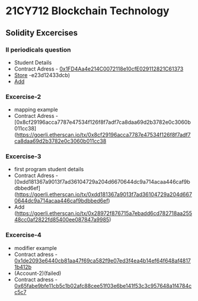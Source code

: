 # 21CY712 Blockchain Technology


## Solidity Excercises
### II periodicals question
- Student Details
 - Contract Adress - [0x1FD4Aa4e214C0072118e10cfE029112821C61373](https://goerli.etherscan.io/tx/0xb5f0696e43f1fc6392faa30297b99e7e1b20f01370c2015f9970219125a463f1)
 - [Store](https://goerli.etherscan.io/tx/0x0a01721feffe3dabf1ca1eeb78c5376ad0e56bccbeb3299e38cb)
 -e23d12433dcb)
 - [Add](https://goerli.etherscan.io/tx/0xc0bead450b5709d86380d842a1f19da9fc1f4b8fdc55c11845e647d3c9571098)
### Excercise-2
  - mapping example
  - Contract Adress - [0x8cf29196acca7787e47534f126f8f7adf7ca8daa69d2b3782e0c3060b011cc38](https://goerli.etherscan.io/tx/0x8cf29196acca7787e47534f126f8f7adf7ca8daa69d2b3782e0c3060b011cc38
### Excercise-3
  - first program student details
  - Contract Adress - [0xdd181367a9013f7ad36104729a204d6670644dc9a714acaa446caf9bdbbed6ef]   (https://goerli.etherscan.io/tx/0xdd181367a9013f7ad36104729a204d6670644dc9a714acaa446caf9bdbbed6ef)
  - Add (https://goerli.etherscan.io/tx/0x28972f876715a7ebadd6cd782718aa25548cc0af2822fd85400ee087847a9985)
### Excercise-4
  - modifier example
  - Contract adress - [0x1de2093e6440cb81aa47f69ca582f9e07ed3f4ea4b14ef64f648af48171b412b](https://goerli.etherscan.io/tx/0x1de2093e6440cb81aa47f69ca582f9e07ed3f4ea4b14ef64f648af48171b412b)
  - (Account-2)(failed)
  - Contract adress - [0x65fabe9bfe11cb5c1b02afc88cee51f03e6be141f53c3c957648a1f4784cc5c7](https://goerli.etherscan.io/tx/0x65fabe9bfe11cb5c1b02afc88cee51f03e6be141f53c3c957648a1f4784cc5c7)
  
